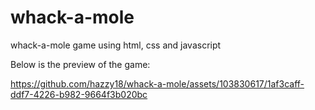 # whack-a-mole
whack-a-mole game using html, css and javascript

Below is the preview of the game:

https://github.com/hazzy18/whack-a-mole/assets/103830617/1af3caff-ddf7-4226-b982-9664f3b020bc

